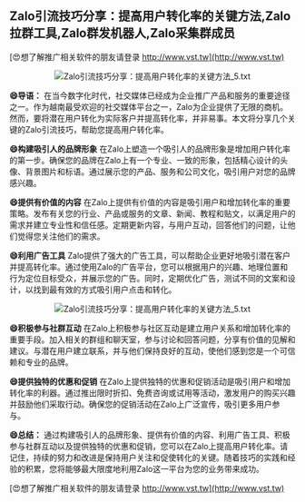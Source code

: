## **Zalo引流技巧分享：提高用户转化率的关键方法,Zalo拉群工具,Zalo群发机器人,Zalo采集群成员**

[😍想了解推广相关软件的朋友请登录 http://www.vst.tw](http://www.vst.tw)

 <center><img src="https://vst.tw/MP4/tuiguang/png/0.png" alt="Zalo引流技巧分享：提高用户转化率的关键方法_5.txt"></center>

**😄导语：**
在当今数字化时代，社交媒体已经成为企业推广产品和服务的重要途径之一。作为越南最受欢迎的社交媒体平台之一，Zalo为企业提供了无限的商机。然而，要将潜在用户转化为实际客户并提高转化率，并非易事。本文将分享几个关键的Zalo引流技巧，帮助您提高用户转化率。

**😄构建吸引人的品牌形象**
在Zalo上塑造一个吸引人的品牌形象是增加用户转化率的第一步。确保您的品牌在Zalo上有一个专业、一致的形象，包括精心设计的头像、背景图片和标语。通过展示您的产品、服务和公司文化，吸引用户对您的品牌感兴趣。

**😄提供有价值的内容**
在Zalo上提供有价值的内容是吸引用户和增加转化率的重要策略。发布有关您的行业、产品或服务的文章、新闻、教程和贴文，以满足用户的需求并建立专业性和信任感。定期更新内容，与用户互动，回答他们的问题，让他们觉得您关注他们的需求。

**😄利用广告工具**
Zalo提供了强大的广告工具，可以帮助企业更好地吸引潜在客户并提高转化率。通过使用Zalo的广告平台，您可以根据用户的兴趣、地理位置和行为定位目标受众，并展示您的广告。同时，定期优化广告，测试不同的文案和设计，以找到最有效的方式吸引用户点击和转化。

 <center><img src="https://vst.tw/MP4/tuiguang/png/1.png" alt="Zalo引流技巧分享：提高用户转化率的关键方法_5.txt"></center>

**😄积极参与社群互动**
在Zalo上积极参与社区互动是建立用户关系和增加转化率的重要手段。加入相关的群组和聊天室，参与讨论和回答问题，分享有价值的见解和建议。与潜在用户建立联系，并与他们保持良好的互动，使他们感到您是一个可信赖和专业的品牌。

**😄提供独特的优惠和促销**
在Zalo上提供独特的优惠和促销活动是吸引用户和增加转化率的利器。通过推出限时折扣、免费咨询或试用等活动，激发用户的购买兴趣并鼓励他们采取行动。确保您的促销活动在Zalo上广泛宣传，吸引更多用户参与。

**😄总结：**
通过构建吸引人的品牌形象、提供有价值的内容、利用广告工具、积极参与社群互动以及提供独特的优惠和促销，您可以在Zalo上提高用户转化率。请记住，持续的努力和改进是保持用户关注和促使转化的关键。随着技巧的实践和经验的积累，您将能够最大限度地利用Zalo这一平台为您的业务带来成功。

[😍想了解推广相关软件的朋友请登录 http://www.vst.tw](http://www.vst.tw)



